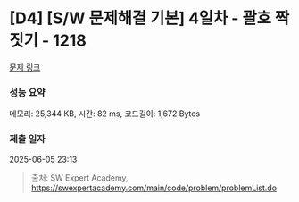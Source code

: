 # [D4] [S/W 문제해결 기본] 4일차 - 괄호 짝짓기 - 1218 

[문제 링크](https://swexpertacademy.com/main/code/problem/problemDetail.do?contestProbId=AV14eWb6AAkCFAYD) 

### 성능 요약

메모리: 25,344 KB, 시간: 82 ms, 코드길이: 1,672 Bytes

### 제출 일자

2025-06-05 23:13



> 출처: SW Expert Academy, https://swexpertacademy.com/main/code/problem/problemList.do